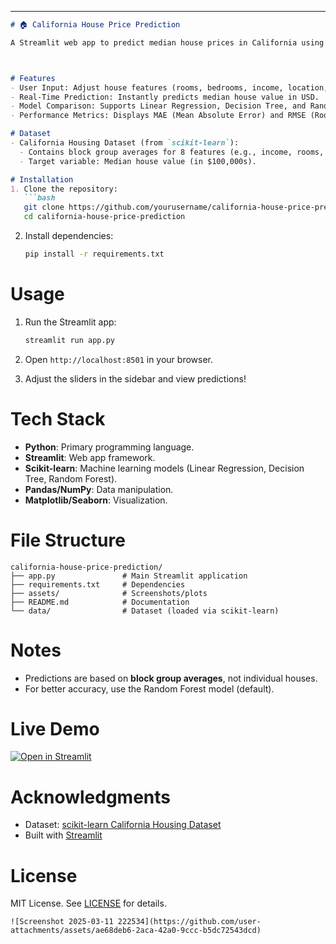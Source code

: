

---

```markdown
# 🏠 California House Price Prediction

A Streamlit web app to predict median house prices in California using machine learning regression models. Users can input house features via sliders and get instant predictions.



# Features
- User Input: Adjust house features (rooms, bedrooms, income, location, etc.) using sliders.
- Real-Time Prediction: Instantly predicts median house value in USD.
- Model Comparison: Supports Linear Regression, Decision Tree, and Random Forest models.
- Performance Metrics: Displays MAE (Mean Absolute Error) and RMSE (Root Mean Squared Error).

# Dataset
- California Housing Dataset (from `scikit-learn`):
  - Contains block group averages for 8 features (e.g., income, rooms, population).
  - Target variable: Median house value (in $100,000s).

# Installation
1. Clone the repository:
   ```bash
   git clone https://github.com/yourusername/california-house-price-prediction.git
   cd california-house-price-prediction
   ```

2. Install dependencies:
   ```bash
   pip install -r requirements.txt
   ```

# Usage
1. Run the Streamlit app:
   ```bash
   streamlit run app.py
   ```

2. Open `http://localhost:8501` in your browser.

3. Adjust the sliders in the sidebar and view predictions!

# Tech Stack
- **Python**: Primary programming language.
- **Streamlit**: Web app framework.
- **Scikit-learn**: Machine learning models (Linear Regression, Decision Tree, Random Forest).
- **Pandas/NumPy**: Data manipulation.
- **Matplotlib/Seaborn**: Visualization.

# File Structure
```
california-house-price-prediction/
├── app.py               # Main Streamlit application
├── requirements.txt     # Dependencies
├── assets/              # Screenshots/plots
├── README.md            # Documentation
└── data/                # Dataset (loaded via scikit-learn)
```

# Notes
- Predictions are based on **block group averages**, not individual houses.
- For better accuracy, use the Random Forest model (default).

# Live Demo

[![Open in Streamlit](https://static.streamlit.io/badges/streamlit_badge_black_white.svg)]([https://your-app-name.streamlit.app/](https://house-price-prediction-phwzh4zinzs2jw9qu3dkti.streamlit.app/))

# Acknowledgments
- Dataset: [scikit-learn California Housing Dataset](https://scikit-learn.org/stable/modules/generated/sklearn.datasets.fetch_california_housing.html)
- Built with [Streamlit](https://streamlit.io)

# License
MIT License. See [LICENSE](LICENSE) for details.
```
![Screenshot 2025-03-11 222534](https://github.com/user-attachments/assets/ae68deb6-2aca-42a0-9ccc-b5dc72543dcd)




